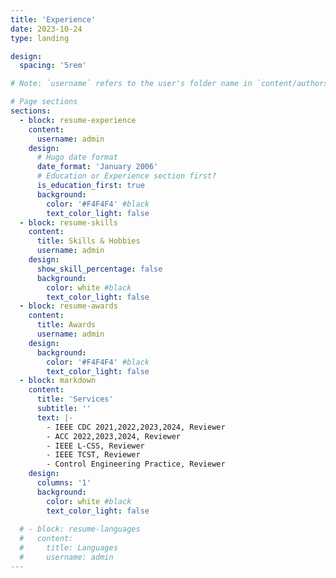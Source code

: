 ```yaml
---
title: 'Experience'
date: 2023-10-24
type: landing

design:
  spacing: '5rem'

# Note: `username` refers to the user's folder name in `content/authors/`

# Page sections
sections:
  - block: resume-experience
    content:
      username: admin
    design:
      # Hugo date format
      date_format: 'January 2006'
      # Education or Experience section first?
      is_education_first: true
      background:
        color: '#F4F4F4' #black
        text_color_light: false
  - block: resume-skills
    content:
      title: Skills & Hobbies
      username: admin
    design:
      show_skill_percentage: false
      background:
        color: white #black
        text_color_light: false
  - block: resume-awards
    content:
      title: Awards
      username: admin
    design:
      background:
        color: '#F4F4F4' #black
        text_color_light: false
  - block: markdown
    content:
      title: 'Services'
      subtitle: ''
      text: |-
        - IEEE CDC 2021,2022,2023,2024, Reviewer 
        - ACC 2022,2023,2024, Reviewer 
        - IEEE L-CSS, Reviewer
        - IEEE TCST, Reviewer
        - Control Engineering Practice, Reviewer
    design:
      columns: '1'
      background:
        color: white #black
        text_color_light: false
  
  # - block: resume-languages
  #   content:
  #     title: Languages
  #     username: admin
---
```

